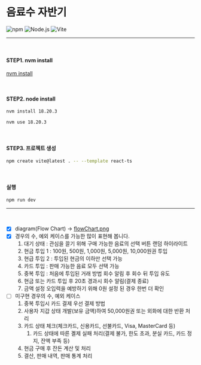# 음료수 자반기

![npm](https://img.shields.io/badge/npm-v11.3.0-CB3837?logo=npm)
![Node.js](https://img.shields.io/badge/node-v18.20.3-blue?logo=node.js)
![Vite](https://img.shields.io/badge/vite-v6.3.5-646CFF?logo=vite)

---
<br>

#### STEP1. nvm install
[nvm install](https://github.com/coreybutler/nvm-windows/releases)

<br>

#### STEP2. node install

```bash
nvm install 18.20.3
```

```bash
nvm use 18.20.3
```

<br>


#### STEP3. 프로젝트 생성
```bash
npm create vite@latest . -- --template react-ts
```


<br>

#### 실행
```bash
npm run dev
```

---

<br>

-[x] diagram(Flow Chart) -> [flowChart.png](docs/flowChart.png)   
-[x] 경우의 수, 예외 케이스를 가능한 많이 표현해 봅니다.   
  1. 대기 상태 : 관심을 끌기 위해 구매 가능한 음료의 선택 버튼 랜덤 하이라이트
  2. 현금 투입 1 : 100원, 500원, 1,000원, 5,000원, 10,000원권 투입
  3. 현급 투입 2 : 투입된 현금의 이하만 선택 가능
  4. 카드 투입 : 판매 가능한 음료 모두 선택 가능
  5. 중복 투입 : 처음에 투입된 거래 방법 회수 알림 후 회수 뒤 투입 유도
  6. 현금 또는 카드 투입 후 20초 경과시 회수 알림(결제 종료)
  7. 금액 설정 오입력을 예방하기 위해 0원 설정 된 경우 한번 더 확인   
- [ ] 미구현 경우의 수, 예외 케이스
  1. 중복 투입시 카드 결제 우선 결제 방법
  2. 사용자 지갑 상태 개발(보유 금액)하여 50,000원권 또는 외화에 대한 반환 처리
  3. 카드 상태 체크(체크카드, 신용카드, 선불카드, Visa, MasterCard 등)
      1. 카드 상태에 따른 곌제 실패 처리(결제 불가, 한도 초과, 분실 카드, 카드 정지, 잔액 부족 등)
  4. 현금 구매 후 잔돈 계산 및 처리
  5. 결산, 판매 내역, 판매 통계 처리
